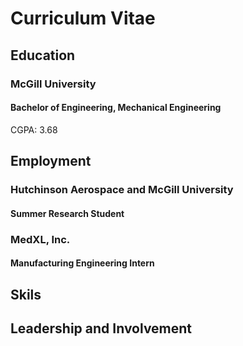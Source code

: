 # Curriculum Vitae

## Education
### McGill University
#### Bachelor of Engineering, Mechanical Engineering
CGPA: 3.68

## Employment
### Hutchinson Aerospace and McGill University
#### Summer Research Student

### MedXL, Inc. 
#### Manufacturing Engineering Intern

## Skils

## Leadership and Involvement

